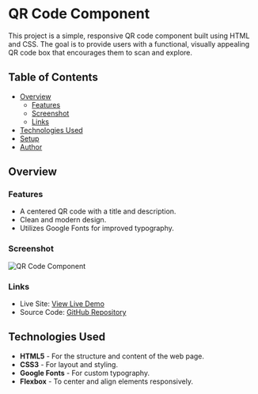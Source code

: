# QR Code Component

This project is a simple, responsive QR code component built using HTML and CSS. The goal is to provide users with a functional, visually appealing QR code box that encourages them to scan and explore.

## Table of Contents

- [Overview](#overview)
  - [Features](#features)
  - [Screenshot](#screenshot)
  - [Links](#links)
- [Technologies Used](#technologies-used)
- [Setup](#setup)
- [Author](#author)

## Overview

### Features

- A centered QR code with a title and description.
- Clean and modern design.
- Utilizes Google Fonts for improved typography.

### Screenshot

![QR Code Component](https://res.cloudinary.com/dz209s6jk/image/upload/f_auto,q_auto,w_900/Screenshots/lvcwaai6hdpd18ctwgpn.jpg)

### Links

- Live Site: [View Live Demo](https://myildirimdev.github.io/qr-code-component/)  
- Source Code: [GitHub Repository](https://github.com/myildirimdev/qr-code-component)

## Technologies Used

- **HTML5** - For the structure and content of the web page.
- **CSS3** - For layout and styling.
- **Google Fonts** - For custom typography.
- **Flexbox** - To center and align elements responsively.
